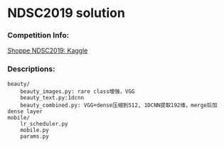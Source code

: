 # NDSC2019 solution
### Competition Info:
[Shoppe NDSC2019: Kaggle](https://www.kaggle.com/c/ndsc-advanced/data)
### Descriptions:
```
beauty/
    beauty_images.py: rare class增强，VGG
    beauty_text.py:1dcnn
    beauty_combined.py: VGG+dense压缩到512, 1DCNN提取192维，merge后加dense layer
mobile/
    lr_scheduler.py
    mobile.py
    params.py

```
